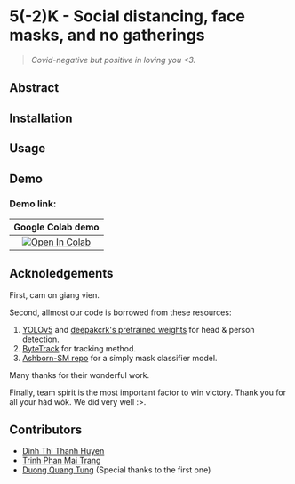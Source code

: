# 5(-2)K - Social distancing, face masks, and no gatherings
> _Covid-negative but positive in loving you <3._

## Abstract  
## Installation  
## Usage  
## Demo  
### Demo link:
| Google Colab demo |
|:-:|
|[![Open In Colab](https://colab.research.google.com/assets/colab-badge.svg)](https://colab.research.google.com/drive/1wRSzvjsaP0NHlY9WtQ4KmgssU0zqfiJ-?usp=sharing)|
## Acknoledgements  
First, cam on giang vien.  

Second, allmost our code is borrowed from these resources:
1.  [YOLOv5](https://github.com/ultralytics/yolov5) and [deepakcrk's pretrained weights](https://github.com/deepakcrk/yolov5-crowdhuman) for head & person detection.
2.  [ByteTrack](https://github.com/ifzhang/ByteTrack) for tracking method.
3.  [Ashborn-SM repo](https://github.com/Ashborn-SM/Face-Mask-Detection-Pytorch) for a simply mask classifier model.
   
Many thanks for their wonderful work.  

Finally, team spirit is the most important factor to win victory. Thank you for all your hảd wỏk. We did very well :>.
## Contributors
- [Dinh Thi Thanh Huyen](https://github.com/dtthuyen)
- [Trinh Phan Mai Trang](https://github.com/Trang2101)
- [Duong Quang Tung](https://github.com/tungdop2) (Special thanks to the first one)

